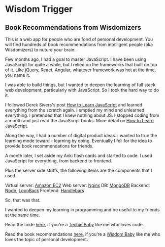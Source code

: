 # Wisdom Trigger
## Book Recommendations from Wisdomizers

This is a web app for people who are fond of personal development. You will find hundreds of book recommendations from intelligent people (aka Wisdomizers) to nuture your brain.

Few months ago, I had a goal to master JavaScript. I have been using JavaScript for quite a while, but I relied on the frameworks that built on top of it. Like jQuery, React, Angular, whatever framework was hot at the time, you name it.

I was able to build things, but I wanted to deepen the learning of full stack web development, particularly with JavaScript. So I took the hard way to do it. 

I followed Derek Sivers's post [How to Learn JavaScript](https://sivers.org/learn-js) and learned everything from the scratch again. I emptied my mind and unlearned everything. I pretended that I knew nothing about JS. I stopped coding from a month and just read the JavaScript books. More detail on [How to Learn JavaScript](https://sivers.org/learn-js).

Along the way, I had a number of digital product ideas. I wanted to trun the learning mode toward - learning by doing. Eventually I fell for the idea to provide book recommendations for friends.

A month later, I set aside my Anki flash cards and started to code. I used JavaScript for everything, from backend to frontend. 

Plus the server side stuffs, the following items are the components that I used.

Virtual server: [Amazon EC2](https://aws.amazon.com/ec2/)
Web server: [Nginx](https://nginx.org/en/)
DB: [MongoDB](https://www.mongodb.com/)
Backend: [Node](https://nodejs.org/en/), [LoopBack](https://loopback.io/)
Frontend: [Handlebars](http://handlebarsjs.com/)

So, that was that. 

I wanted to deepen my learning in programming and be useful to my friends at the same time.

Read the code [here](https://github.com/AeroWong/wisdomTrigger), if you're a [Techie Baby](http://aerowong.com/about/) like me who loves code.

Read the book recommendations [here](http://wisdomtrigger.com/), if you're a [Wisdom Baby](http://wisdomtrigger.com/about) like me who loves the topic of personal development.